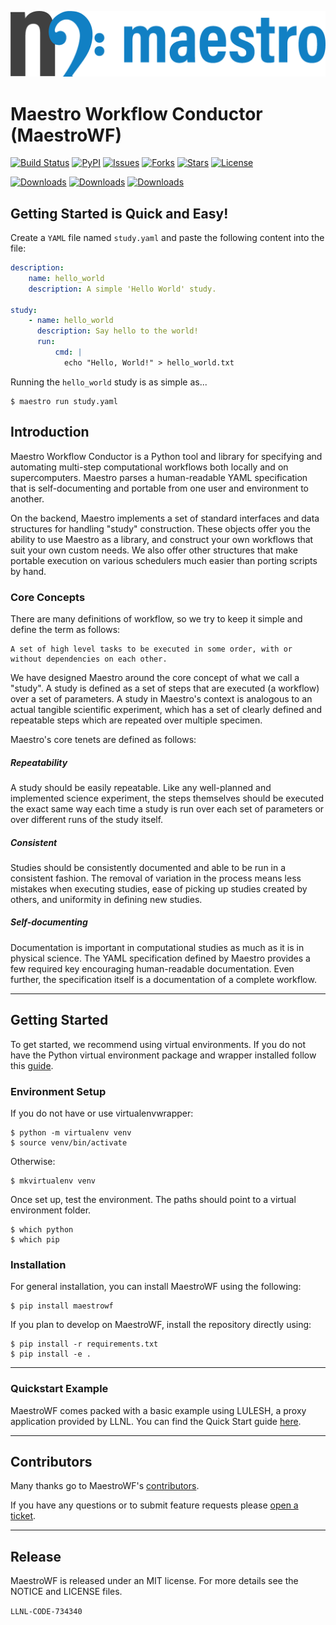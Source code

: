 ![](/assets/logo.png?raw=true "Orchestrate your workflows with ease!")

# Maestro Workflow Conductor (MaestroWF)

[![Build Status](https://travis-ci.org/LLNL/maestrowf.svg?branch=develop)](https://travis-ci.org/LLNL/maestrowf)
[![PyPI](https://img.shields.io/pypi/v/maestrowf.svg)](https://pypi.python.org/pypi?name=maestrowf&version=1.0.0&:action=display)
[![Issues](https://img.shields.io/github/issues/LLNL/maestrowf.svg)](https://github.com/LLNL/maestrowf/issues)
[![Forks](https://img.shields.io/github/forks/LLNL/maestrowf.svg)](https://github.com/LLNL/maestrowf/network)
[![Stars](https://img.shields.io/github/stars/LLNL/maestrowf.svg)](https://github.com/LLNL/maestrowf/stargazers)
[![License](https://img.shields.io/badge/license-MIT-blue.svg)](https://raw.githubusercontent.com/LLNL/maestrowf/master/LICENSE)

[![Downloads](https://pepy.tech/badge/maestrowf)](https://pepy.tech/project/maestrowf)
[![Downloads](https://pepy.tech/badge/maestrowf/month)](https://pepy.tech/project/maestrowf/month)
[![Downloads](https://pepy.tech/badge/maestrowf/week)](https://pepy.tech/project/maestrowf/week)

## Getting Started is Quick and Easy!

Create a `YAML` file named `study.yaml` and paste the following content into the file:

``` yaml
description:
    name: hello_world
    description: A simple 'Hello World' study.

study:
    - name: hello_world
      description: Say hello to the world!
      run:
          cmd: |
            echo "Hello, World!" > hello_world.txt
```

Running the `hello_world` study is as simple as...

    $ maestro run study.yaml

## Introduction

Maestro Workflow Conductor is a Python tool and library for specifying and automating multi-step computational workflows both locally and on supercomputers. Maestro parses a human-readable YAML specification that is self-documenting and portable from one user and environment to another.

On the backend, Maestro implements a set of standard interfaces and data structures for handling "study" construction. These objects offer you the ability to use Maestro as a library, and construct your own workflows that suit your own custom needs. We also offer other structures that make portable execution on various schedulers much easier than porting scripts by hand.

### Core Concepts

There are many definitions of workflow, so we try to keep it simple and define the term as follows:

``` text
A set of high level tasks to be executed in some order, with or without dependencies on each other.
```

We have designed Maestro around the core concept of what we call a "study". A study is defined as a set of steps that are executed (a workflow) over a set of parameters. A study in Maestro's context is analogous to an actual tangible scientific experiment, which has a set of clearly defined and repeatable steps which are repeated over multiple specimen.

Maestro's core tenets are defined as follows:

##### Repeatability
A study should be easily repeatable. Like any well-planned and implemented science experiment, the steps themselves should be executed the exact same way each time a study is run over each set of parameters or over different runs of the study itself.

##### Consistent
Studies should be consistently documented and able to be run in a consistent fashion. The removal of variation in the process means less mistakes when executing studies, ease of picking up studies created by others, and uniformity in defining new studies.

##### Self-documenting
Documentation is important in computational studies as much as it is in physical science. The YAML specification defined by Maestro provides a few required key encouraging human-readable documentation. Even further, the specification itself is a documentation of a complete workflow.

----------------

## Getting Started

To get started, we recommend using virtual environments. If you do not have the
Python virtual environment package and wrapper installed follow this [guide](http://python-guide-pt-br.readthedocs.io/en/latest/dev/virtualenvs/).

### Environment Setup
If you do not have or use virtualenvwrapper:

    $ python -m virtualenv venv
    $ source venv/bin/activate
Otherwise:

    $ mkvirtualenv venv


Once set up, test the environment. The paths should point to a virtual environment folder.

    $ which python
    $ which pip

### Installation

For general installation, you can install MaestroWF using the following:

    $ pip install maestrowf

If you plan to develop on MaestroWF, install the repository directly using:

    $ pip install -r requirements.txt
    $ pip install -e .

----------------

### Quickstart Example

MaestroWF comes packed with a basic example using LULESH, a proxy application provided by LLNL. You can find the Quick Start guide [here](https://maestrowf.readthedocs.io/en/latest/quick_start.html#).

----------------

## Contributors
Many thanks go to MaestroWF's [contributors](https://github.com/LLNL/maestrowf/graphs/contributors).

If you have any questions or to submit feature requests please [open a ticket](https://github.com/llnl/maestrowf/issues).

----------------

## Release
MaestroWF is released under an MIT license.  For more details see the
NOTICE and LICENSE files.

``LLNL-CODE-734340``

